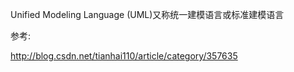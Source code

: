Unified Modeling Language (UML)又称统一建模语言或标准建模语言

参考: 

http://blog.csdn.net/tianhai110/article/category/357635